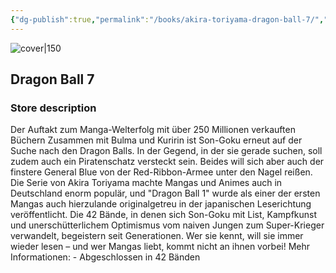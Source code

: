 ```yaml
---
{"dg-publish":true,"permalink":"/books/akira-toriyama-dragon-ball-7/","title":"\"Dragon Ball 7\"","tags":["manga","Fantasy"]}
---
```




![cover|150](http://books.google.com/books/content?id=qLjuDQAAQBAJ&printsec=frontcover&img=1&zoom=1&edge=curl&source=gbs_api)

## Dragon Ball 7

### Store description

Der Auftakt zum Manga-Welterfolg mit über 250 Millionen verkauften Büchern Zusammen mit Bulma und Kuririn ist Son-Goku erneut auf der Suche nach den Dragon Balls. In der Gegend, in der sie gerade suchen, soll zudem auch ein Piratenschatz versteckt sein. Beides will sich aber auch der finstere General Blue von der Red-Ribbon-Armee unter den Nagel reißen. Die Serie von Akira Toriyama machte Mangas und Animes auch in Deutschland enorm populär, und "Dragon Ball 1" wurde als einer der ersten Mangas auch hierzulande originalgetreu in der japanischen Leserichtung veröffentlicht. Die 42 Bände, in denen sich Son-Goku mit List, Kampfkunst und unerschütterlichem Optimismus vom naiven Jungen zum Super-Krieger verwandelt, begeistern seit Generationen. Wer sie kennt, will sie immer wieder lesen – und wer Mangas liebt, kommt nicht an ihnen vorbei! Mehr Informationen: - Abgeschlossen in 42 Bänden
```
